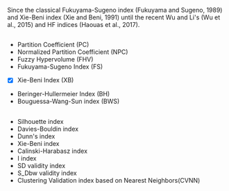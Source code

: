 Since the classical Fukuyama-Sugeno index (Fukuyama and Sugeno, 1989) and Xie-Beni index (Xie and Beni, 1991) until the recent Wu and Li's (Wu et al., 2015) and HF indices (Haouas et al., 2017).


## 
- Partition Coefficient (PC)
- Normalized Partition Coefficient (NPC)
- Fuzzy Hypervolume (FHV)
- Fukuyama-Sugeno Index (FS)
- [x] Xie-Beni Index (XB)
- Beringer-Hullermeier Index (BH)
- Bouguessa-Wang-Sun index (BWS)

## 
- Silhouette index
- Davies-Bouldin index
- Dunn's index
- Xie-Beni index
- Calinski-Harabasz index
- I index
- SD validity index
- S_Dbw validity index
- Clustering Validation index based on Nearest Neighbors(CVNN)

